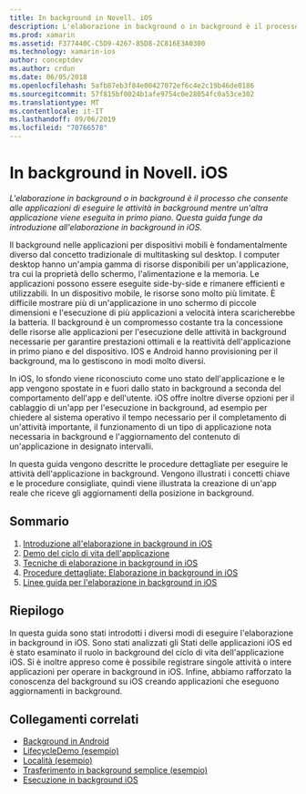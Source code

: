 ```yaml
---
title: In background in Novell. iOS
description: L'elaborazione in background o in background è il processo che consente alle applicazioni di eseguire le attività in background mentre un'altra applicazione viene eseguita in primo piano. Questa guida funge da introduzione all'elaborazione in background in iOS.
ms.prod: xamarin
ms.assetid: F377440C-C5D9-4267-85D8-2C816E3A0300
ms.technology: xamarin-ios
author: conceptdev
ms.author: crdun
ms.date: 06/05/2018
ms.openlocfilehash: 5afb87eb3f84e00427072ef6c4e2c19b46de0186
ms.sourcegitcommit: 57f815bf0024b1afe9754c0e28054fc0a53ce302
ms.translationtype: MT
ms.contentlocale: it-IT
ms.lasthandoff: 09/06/2019
ms.locfileid: "70766578"
---
```

# <a name="backgrounding-in-xamarinios"></a>In background in Novell. iOS

_L'elaborazione in background o in background è il processo che consente alle applicazioni di eseguire le attività in background mentre un'altra applicazione viene eseguita in primo piano. Questa guida funge da introduzione all'elaborazione in background in iOS._

Il background nelle applicazioni per dispositivi mobili è fondamentalmente diverso dal concetto tradizionale di multitasking sul desktop. I computer desktop hanno un'ampia gamma di risorse disponibili per un'applicazione, tra cui la proprietà dello schermo, l'alimentazione e la memoria. Le applicazioni possono essere eseguite side-by-side e rimanere efficienti e utilizzabili. In un dispositivo mobile, le risorse sono molto più limitate. È difficile mostrare più di un'applicazione in uno schermo di piccole dimensioni e l'esecuzione di più applicazioni a velocità intera scaricherebbe la batteria. Il background è un compromesso costante tra la concessione delle risorse alle applicazioni per l'esecuzione delle attività in background necessarie per garantire prestazioni ottimali e la reattività dell'applicazione in primo piano e del dispositivo. IOS e Android hanno provisioning per il background, ma lo gestiscono in modi molto diversi.

In iOS, lo sfondo viene riconosciuto come uno stato dell'applicazione e le app vengono spostate in e fuori dallo stato in background a seconda del comportamento dell'app e dell'utente. iOS offre inoltre diverse opzioni per il cablaggio di un'app per l'esecuzione in background, ad esempio per chiedere al sistema operativo il tempo necessario per il completamento di un'attività importante, il funzionamento di un tipo di applicazione nota necessaria in background e l'aggiornamento del contenuto di un'applicazione in designato intervalli.

In questa guida vengono descritte le procedure dettagliate per eseguire le attività dell'applicazione in background. Vengono illustrati i concetti chiave e le procedure consigliate, quindi viene illustrata la creazione di un'app reale che riceve gli aggiornamenti della posizione in background.

## <a name="contents"></a>Sommario

1. [Introduzione all'elaborazione in background in iOS](~/ios/app-fundamentals/backgrounding/introduction-to-backgrounding-in-ios.md)
1. [Demo del ciclo di vita dell'applicazione](~/ios/app-fundamentals/backgrounding/application-lifecycle-demo.md)
1. [Tecniche di elaborazione in background in iOS](~/ios/app-fundamentals/backgrounding/ios-backgrounding-techniques/index.md)
1. [Procedure dettagliate: Elaborazione in background in iOS](~/ios/app-fundamentals/backgrounding/ios-backgrounding-walkthroughs/index.md)
1. [Linee guida per l'elaborazione in background in iOS](~/ios/app-fundamentals/backgrounding/ios-backgrounding-guidance.md)

## <a name="summary"></a>Riepilogo

In questa guida sono stati introdotti i diversi modi di eseguire l'elaborazione in background in iOS. Sono stati analizzati gli Stati delle applicazioni iOS ed è stato esaminato il ruolo in background del ciclo di vita dell'applicazione iOS. Si è inoltre appreso come è possibile registrare singole attività o intere applicazioni per operare in background in iOS. Infine, abbiamo rafforzato la conoscenza del background su iOS creando applicazioni che eseguono aggiornamenti in background.

## <a name="related-links"></a>Collegamenti correlati

- [Background in Android](~/android/app-fundamentals/services/index.md)
- [LifecycleDemo (esempio)](https://docs.microsoft.com/samples/xamarin/ios-samples/lifecycledemo)
- [Località (esempio)](https://docs.microsoft.com/samples/xamarin/ios-samples/location)
- [Trasferimento in background semplice (esempio)](https://docs.microsoft.com/samples/xamarin/ios-samples/simplebackgroundtransfer)
- [Esecuzione in background iOS](https://developer.apple.com/library/ios/documentation/iPhone/Conceptual/iPhoneOSProgrammingGuide/BackgroundExecution/BackgroundExecution.html)
